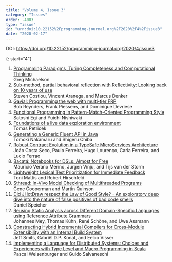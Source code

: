 ```yaml
---
title: "Volume 4, Issue 3"
category: "Issues"
order: -4003
type: "issue"
id: "urn:doi:10.22152%2Fprogramming-journal.org%2F2020%2F4%2Fissue3"
date: "2020-02-17"
---
```

DOI: <https://doi.org/10.22152/programming-journal.org/2020/4/issue3>





{: start="4"}
1. [Programming Paradigms, Turing Completeness and Computational Thinking](/2020/4/4)  
Greg Michaelson
1. [Sub-method, partial behavioral reflection with Reflectivity: Looking back on 10 years of use](/2020/4/5)  
Steven Costiou, Vincent Aranega, and Marcus Denker
1. [Gavial: Programming the web with multi-tier FRP](/2020/4/6)  
Bob Reynders, Frank Piessens, and Dominique Devriese
1. [Functional Programming in Pattern-Match-Oriented Programming Style](/2020/4/7)  
Satoshi Egi and Yuichi Nishiwaki
1. [Foundations of a live data exploration environment](/2020/4/8)  
Tomas Petricek
1. [Generating a Generic Fluent API in Java](/2020/4/9)  
Tomoki Nakamaru and Shigeru Chiba
1. [Robust Contract Evolution in a TypeSafe MicroServices Architecture](/2020/4/10)  
João Costa Seco, Paulo Ferreira, Hugo Lourenço, Carla Ferreira, and Lucio Ferrao
1. [Bacatá: Notebooks for DSLs, Almost for Free](/2020/4/11)  
Mauricio Verano Merino, Jurgen Vinju, and Tijs van der Storm
1. [Lightweight Lexical Test Prioritization for Immediate Feedback](/2020/4/12)  
Toni Mattis and Robert Hirschfeld
1. [Sthread: In-Vivo Model Checking of Multithreaded Programs](/2020/4/13)  
Gene Cooperman and Martin Quinson
1. [Did JHotDraw respect the Law of Good Style? - An exploratory deep dive into the nature of  false positives of bad code smells](/2020/4/14)  
Daniel Speicher
1. [Reusing Static Analysis across Different Domain-Specific Languages using Reference Attribute Grammars](/2020/4/15)  
Johannes Mey, Thomas Kühn, René Schöne, and Uwe Assmann
1. [Constructing Hybrid Incremental Compilers for Cross-Module Extensibility with an Internal Build System](/2020/4/16)  
Jeff Smits, Gabriël D.P. Konat, and Eelco Visser
1. [Implementing a Language for Distributed Systems: Choices and Experiences with Type Level and Macro Programming in Scala](/2020/4/17)  
Pascal Weisenburger and Guido Salvaneschi



